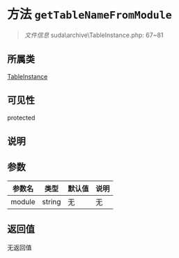 # 方法 `getTableNameFromModule`

> *文件信息* suda\archive\TableInstance.php: 67~81

## 所属类 

[TableInstance](../TableInstance.md)

## 可见性

 protected 

## 说明



## 参数


| 参数名 | 类型 | 默认值 | 说明 |
|--------|-----|-------|-------|
| module |  string | 无 | 无 |



## 返回值

无返回值
